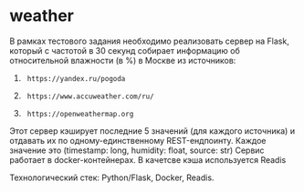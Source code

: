 # weather
В рамках тестового задания необходимо реализовать 
сервер на Flask, который с частотой в 30 секунд собирает информацию об относительной влажности (в %) в Москве из источников:
1.      https://yandex.ru/pogoda
2.      https://www.accuweather.com/ru/
3.      https://openweathermap.org
 
Этот сервер кэширует последние 5  значений (для каждого источника) и отдавать их по одному-единственному REST-ендпоинту.
Каждое значение это (timestamp: long, humidity: float, source: str)
Сервис работает в docker-контейнерах. В качетсве кэша используется Readis

Технологический стек: Python/Flask, Docker, Readis.
